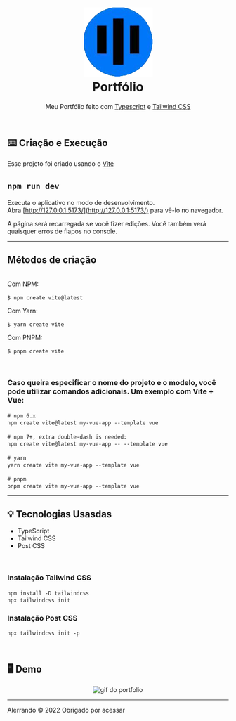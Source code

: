 <h1 align="center">
    <img src="./github/icon.png" alt="icone do site">
    </br>
    Portfólio
</h1>

<p align="center">Meu Portfólio feito com <a href="https://www.typescriptlang.org/">Typescript</a> e <a href="https://tailwindcss.com/docs/installation">Tailwind CSS</a></p>

</br>

## ⌨️ Criação e Execução

<p>Esse projeto foi criado usando o <a href="https://vitejs.dev/guide/">Vite</a></p>

## `npm run dev`
Executa o aplicativo no modo de desenvolvimento.<br />
Abra [http://127.0.0.1:5173/](http://127.0.0.1:5173/) para vê-lo no navegador.

A página será recarregada se você fizer edições.
Você também verá quaisquer erros de fiapos no console.</p>
<hr>

## Métodos de criação
<br>
Com NPM:

```
$ npm create vite@latest
```

Com Yarn:
```
$ yarn create vite
```

Com PNPM:
```
$ pnpm create vite
```
</br>
<h3>Caso queira especificar o nome do projeto e o modelo, você pode utilizar comandos adicionais. Um exemplo com Vite + Vue:</h3>

```
# npm 6.x
npm create vite@latest my-vue-app --template vue

# npm 7+, extra double-dash is needed:
npm create vite@latest my-vue-app -- --template vue

# yarn
yarn create vite my-vue-app --template vue

# pnpm
pnpm create vite my-vue-app --template vue
```
<hr>

## 💡 Tecnologias Usasdas
<ul>
<li>TypeScript
<li>Tailwind CSS
<li>Post CSS
</ul>
</br>
<h3>Instalação Tailwind CSS</h3>

```
npm install -D tailwindcss
npx tailwindcss init
```

<h3>Instalação Post CSS</h3>

```
npx tailwindcss init -p
```


</br>

## 🖥️ Demo

<div align="center">
    <img src="./github/PortfolioPc.gif" alt="gif do portfolio" />
</div>

<hr />
<p>Alerrando © 2022 Obrigado por acessar</p>